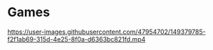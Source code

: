 # Games

https://user-images.githubusercontent.com/47954702/149379785-f2f1ab69-315d-4e25-8f0a-d6363bc821fd.mp4


